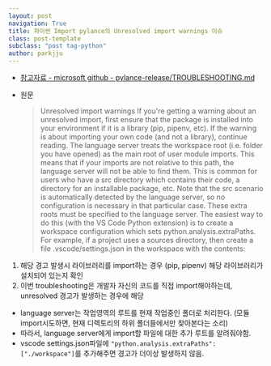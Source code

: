 ```yaml
---
layout: post
navigation: True
title: 파이썬 Import pylance의 Unresolved import warnings 이슈
class: post-template
subclass: "post tag-python"
author: parkjju
---
```


- [참고자료 - microsoft github - pylance-release/TROUBLESHOOTING.md](https://github.com/microsoft/pylance-release/blob/main/TROUBLESHOOTING.md#unresolved-import-warnings)

- 원문
  > Unresolved import warnings
  > If you're getting a warning about an unresolved import, first ensure that the package is installed into your environment if it is a library (pip, pipenv, etc). If the warning is about importing your own code (and not a library), continue reading.
  > The language server treats the workspace root (i.e. folder you have opened) as the main root of user module imports. This means that if your imports are not relative to this path, the language server will not be able to find them. This is common for users who have a src directory which contains their code, a directory for an installable package, etc. Note that the src scenario is automatically detected by the language server, so no configuration is necessary in that particular case.
  > These extra roots must be specified to the language server. The easiest way to do this (with the VS Code Python extension) is to create a workspace configuration which sets python.analysis.extraPaths. For example, if a project uses a sources directory, then create a file .vscode/settings.json in the workspace with the contents:

1. 해당 경고 발생시 라이브러리를 import하는 경우 (pip, pipenv) 해당 라이브러리가 설치되어 있는지 확인
2. 이번 troubleshooting은 개발자 자신의 코드를 직접 import해야하는데, unresolved 경고가 발생하는 경우에 해당

- language server는 작업영역의 루트를 현재 작업중인 폴더로 처리한다. (모듈 import시도하면, 현재 디렉토리의 하위 폴더들에서만 찾아본다는 소리)
- 따라서, language server에게 import할 파일에 대한 추가 루트를 알려줘야함.
- vscode settings.json파일에 `"python.analysis.extraPaths": ["./workspace"]`를 추가해주면 경고가 더이상 발생하지 않음.
